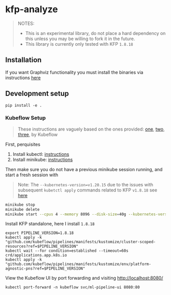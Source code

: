 # kfp-analyze

> NOTES:
> - This is an experimental library, do not place a hard dependency on this unless you may be willing to fork it in the future.
> - This library is currently only tested with KFP `1.8.18`

## Installation

If you want Graphviz functionality you must install the binaries via instructions [here](https://www.graphviz.org/download/)

## Development setup

```
pip install -e .
```

### Kubeflow Setup

> These instructions are vaguely based on the ones provided: [one](https://www.kubeflow.org/docs/components/pipelines/v1/installation/localcluster-deployment/), [two](https://www.kubeflow.org/docs/components/pipelines/v1/installation/standalone-deployment/), [three](https://v0-7.kubeflow.org/docs/other-guides/virtual-dev/getting-started-minikube/), by Kubeflow

First, perquisites

1. Install kubectl: [instructions](https://kubernetes.io/docs/tasks/tools/#kubectl)
2. Install minikube: [instructions](https://minikube.sigs.k8s.io/docs/start/)

Then make sure you do not have a previous minikube session running, and start a fresh session with
> Note: The `--kubernetes-version=v1.20.15` due to the issues with subsequent `kubetctl apply` commands related to KFP `v1.8.18` see [here](https://github.com/kubeflow/manifests/issues/2028)

```bash
minikube stop
minikube delete
minikube start --cpus 4 --memory 8096 --disk-size=40g --kubernetes-version=v1.20.15
```

Install KFP standalone, here I install `1.8.18`

```
export PIPELINE_VERSION=1.8.18
kubectl apply -k "github.com/kubeflow/pipelines/manifests/kustomize/cluster-scoped-resources?ref=$PIPELINE_VERSION"
kubectl wait --for condition=established --timeout=60s crd/applications.app.k8s.io
kubectl apply -k "github.com/kubeflow/pipelines/manifests/kustomize/env/platform-agnostic-pns?ref=$PIPELINE_VERSION"
```

View the Kubeflow UI by port forwarding and visiting [http://localhost:8080/](http://localhost:8080/)
```
kubectl port-forward -n kubeflow svc/ml-pipeline-ui 8080:80
```
